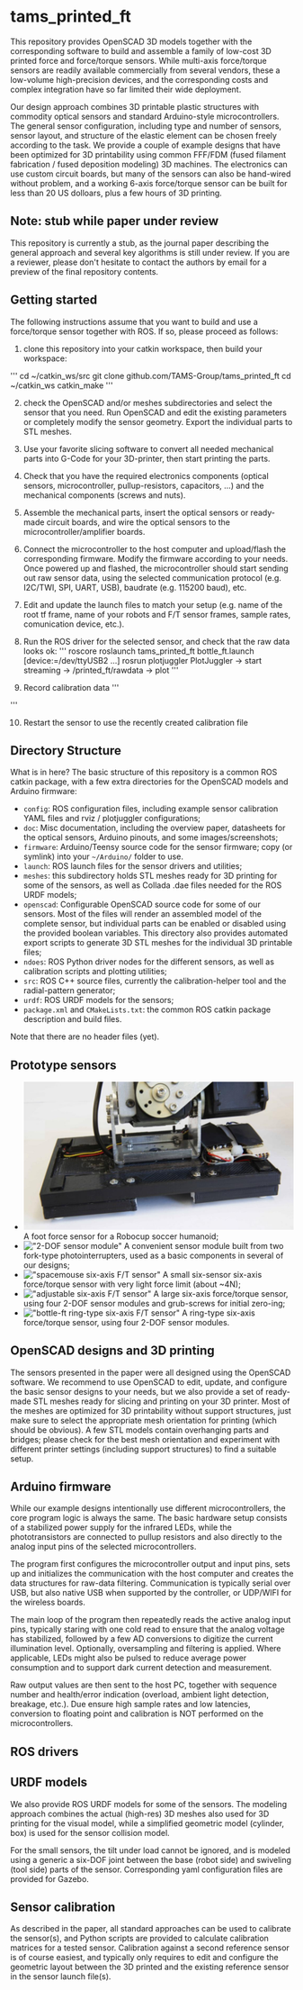 # tams_printed_ft

This repository provides OpenSCAD 3D models together with the corresponding software
to build and assemble a family of low-cost 3D printed force and force/torque sensors.
While multi-axis force/torque sensors are readily available commercially from several vendors,
these a low-volume high-precision devices, and the corresponding costs and complex integration
have so far limited their wide deployment.

Our design approach combines 3D printable plastic structures with commodity optical sensors
and standard Arduino-style microcontrollers. The general sensor configuration, including
type and number of sensors, sensor layout, and structure of the elastic element can be chosen
freely according to the task. We provide a couple of example designs that have been optimized
for 3D printability using common FFF/FDM (fused filament fabrication / fused deposition modeling)
3D machines. The electronics can use custom circuit boards, but many of the sensors can also
be hand-wired without problem, and a working 6-axis force/torque sensor can be built for less
than 20 US dolloars, plus a few hours of 3D printing.

## Note: stub while paper under review

This repository is currently a stub, as the journal paper describing the general approach
and several key algorithms is still under review. If you are a reviewer, please don't hesitate
to contact the authors by email for a preview of the final repository contents.

## Getting started

The following instructions assume that you want to build and use a force/torque sensor 
together with ROS. If so, please proceed as follows:

1. clone this repository into your catkin workspace, then build your workspace:

'''
cd ~/catkin_ws/src
git clone github.com/TAMS-Group/tams_printed_ft
cd ~/catkin_ws
catkin_make
'''

2. check the OpenSCAD and/or meshes subdirectories and select the sensor that you need.
Run OpenSCAD and edit the existing parameters or completely modify the sensor geometry.
Export the individual parts to STL meshes.

3. Use your favorite slicing software to convert all needed mechanical parts into G-Code
for your 3D-printer, then start printing the parts.

4. Check that you have the required electronics components (optical sensors, microcontroller,
pullup-resistors, capacitors, ...) and the mechanical components (screws and nuts).

5. Assemble the mechanical parts, insert the optical sensors or ready-made circuit boards,
and wire the optical sensors to the microcontroller/amplifier boards.

6. Connect the microcontroller to the host computer and upload/flash the corresponding
firmware. Modify the firmware according to your needs. Once powered up and flashed,
the microcontroller should start sending out raw sensor data, 
using the selected communication protocol (e.g. I2C/TWI, SPI, UART, USB),
baudrate (e.g. 115200 baud), etc.

7. Edit and update the launch files to match your setup (e.g. name of the root tf frame,
name of your robots and F/T sensor frames, sample rates, comunication device, etc.).

8. Run the ROS driver for the selected sensor, and check that the raw data looks ok:
'''
roscore
roslaunch tams_printed_ft bottle_ft.launch  [device:=/dev/ttyUSB2 ...]
rosrun plotjuggler PlotJuggler -> start streaming -> /printed_ft/rawdata -> plot
'''

9. Record calibration data
'''

'''

10. Restart the sensor to use the recently created calibration file

## Directory Structure

What is in here? The basic structure of this repository is a common ROS catkin package, with a few extra directories for the OpenSCAD models and Arduino firmware:


* `config`: ROS configuration files, including example sensor calibration YAML files and rviz / plotjuggler configurations;
* `doc`: Misc documentation, including the overview paper, datasheets for the optical sensors, Arduino pinouts, and
  some images/screenshots;
* `firmware`: Arduino/Teensy source code for the sensor firmware; copy (or symlink) into your `~/Arduino/` folder to use.
* `launch`: ROS launch files for the sensor drivers and utilities;
* `meshes`: this subdirectory holds STL meshes ready for 3D printing for some of the sensors, as well as Collada .dae files needed for the ROS URDF models;
* `openscad`: Configurable OpenSCAD source code for some of our sensors. Most of the files will render an assembled model of the complete sensor, but individual parts can be enabled or disabled using the provided boolean variables. This directory also provides automated export scripts to generate 3D STL meshes for the individual 3D printable files;
* `ndoes`: ROS Python driver nodes for the different sensors, as well as calibration scripts and plotting utilities;
* `src`: ROS C++ source files, currently the calibration-helper tool and the radial-pattern generator;
* `urdf`: ROS URDF models for the sensors;
* `package.xml` and `CMakeLists.txt`: the common ROS catkin package description and build files.

Note that there are no header files (yet).

## Prototype sensors

* !["Robocup soccer foot sensor"](/doc/images/foot.jpg)
  A foot force sensor for a Robocup soccer humanoid;
* !["2-DOF sensor module"](/doc/images/2dof.jpg)
  A convenient sensor module built from two fork-type photointerrupters, used as a basic components
  in several of our designs;
* !["spacemouse six-axis F/T sensor"](/doc/images/spacemouse.png) 
  A small six-sensor six-axis force/torque sensor with very light force limit (about ~4N);
* !["adjustable six-axis F/T sensor"](/doc/images/adjustable.jpg)
   A large six-axis force/torque sensor, using four 2-DOF sensor modules and grub-screws for initial zero-ing;
* !["bottle-ft ring-type six-axis F/T sensor"](/doc/images/bottle-ft.jpg)
   A ring-type six-axis force/torque sensor, using four 2-DOF sensor modules.


## OpenSCAD designs and 3D printing

The sensors presented in the paper were all designed using the OpenSCAD software.
We recommend to use OpenSCAD to edit, update, and configure the basic sensor designs to your needs,
but we also provide a set of ready-made STL meshes ready for slicing and printing on your 3D printer.
Most of the meshes are optimized for 3D printability without support structures, 
just make sure to select the appropriate mesh orientation for printing (which should be obvious).
A few STL models contain overhanging parts and bridges; please check for the best mesh orientation
and experiment with different printer settings (including support structures) to find a suitable setup.

## Arduino firmware

While our example designs intentionally use different microcontrollers, 
the core program logic is always the same.
The basic hardware setup consists of a stabilized power supply for the infrared LEDs,
while the phototransistors are connected to pullup resistors and also directly to 
the analog input pins of the selected microcontrollers.

The program first configures the microcontroller output and input pins,
sets up and initializes the communication with the host computer 
and creates the data structures for raw-data filtering.
Communication is typically serial over USB, but also native USB when supported by the controller,
or UDP/WIFI for the wireless boards.

The main loop of the program then repeatedly reads the active analog input pins,
typically staring with one cold read to ensure that the analog voltage has stabilized,
followed by a few AD conversions to digitize the current illumination level.
Optionally, oversampling and filtering is applied.
Where applicable, LEDs might also be pulsed to reduce average power consumption and
to support dark current detection and measurement.

Raw output values are then sent to the host PC, together with sequence number and
health/error indication (overload, ambient light detection, breakage, etc.).
Due ensure high sample rates and low latencies, conversion to floating point 
and calibration is NOT performed on the microcontrollers.

## ROS drivers



## URDF models

We also provide ROS URDF models for some of the sensors.
The modeling approach combines the actual (high-res) 3D meshes also used for 3D printing
for the visual model, while a simplified geometric model (cylinder, box) is used for
the sensor collision model.

For the small sensors, the tilt under load cannot be ignored, and is modeled 
using a generic a six-DOF joint between the base (robot side) and swiveling (tool side)
parts of the sensor. Corresponding yaml configuration files are provided for Gazebo.

## Sensor calibration

As described in the paper, all standard approaches can be used to calibrate the sensor(s),
and Python scripts are provided to calculate calibration matrices for a tested sensor.
Calibration against a second reference sensor is of course easiest, and typically only
requires to edit and configure the geometric layout between the 3D printed and the existing
reference sensor in the sensor launch file(s).



